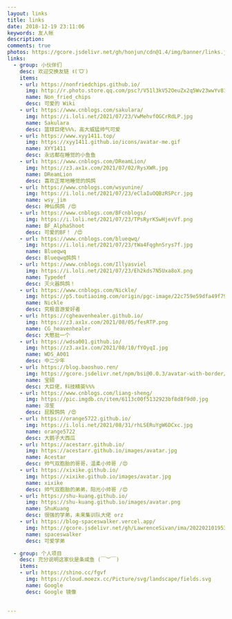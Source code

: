 ```yaml
---
layout: links
title: links
date: 2018-12-19 23:11:06
keywords: 友人帐
description: 
comments: true
photos: https://gcore.jsdelivr.net/gh/honjun/cdn@1.4/img/banner/links.jpg
links:
  - group: 小伙伴们
    desc: 欢迎交换友链 ꉂ(ˊᗜˋ)
    items:
    - url: https://nonfriedchips.github.io/
      img: http://r.photo.store.qq.com/psc?/V51l3kV52OeuZx2q5Wv23wwYv81S4xlU/45NBuzDIW489QBoVep5mcQZZyq1gIQ.L*ail*xryMddF6jq3Ulykv*i0dG21YPj.mRYJCGNv985is8hKZChPGBGYQ0h4YWTKtpiBIpfINLw!/r
      name: Non_fried_chips
      desc: 可爱的 Wiki
    - url: https://www.cnblogs.com/sakulara/
      img: https://i.loli.net/2021/07/23/VwMehvfOGCrRdLP.jpg
      name: Sakulara
      desc: 篮球巨佬%%%，高大威猛帅气可爱
    - url: https://www.xyy1411.top/
      img: https://xyy1411.github.io/icons/avatar-me.gif
      name: XYY1411
      desc: 永远都在睡觉的小鱼鱼
    - url: https://www.cnblogs.com/DReamLion/
      img: https://z3.ax1x.com/2021/07/02/RysXWR.jpg
      name: DReamLion
      desc: 喜欢正常地睡觉的鸽鸽
    - url: https://www.cnblogs.com/wsyunine/
      img: https://i.loli.net/2021/07/23/eClaIuOQBzRSPcr.jpg
      name: wsy_jim
      desc: 神仙鸽鸽 /😍
    - url: https://www.cnblogs.com/BFcnblogs/
      img: https://i.loli.net/2021/07/23/TPsRyrKSwHjevVf.png
      name: BF_AlphaShoot
      desc: 可爱的BF！ /😍
    - url: https://www.cnblogs.com/blueqwq/
      img: https://i.loli.net/2021/07/23/tWa4FqghnSrys7f.jpg
      name: Blueqwq
      desc: Blueqwq鸽鸽！
    - url: https://www.cnblogs.com/Illyasviel
      img: https://i.loli.net/2021/07/23/Eh2kds7N5Uxa8oX.png
      name: Typedef
      desc: 灭火器鸽鸽！
    - url: https://www.cnblogs.com/Nickle/
      img: https://p5.toutiaoimg.com/origin/pgc-image/22c759e59dfa49f799c17b6596a28746
      name: Nickle
      desc: 究极音游爱好者
    - url: https://cgheavenhealer.github.io/
      img: https://z3.ax1x.com/2021/08/05/fesRTP.png
      name: CG_heavenhealer
      desc: 大憨批一个
    - url: https://wdsa001.github.io/
      img: https://z3.ax1x.com/2021/08/10/fYOyqI.jpg
      name: WDS_A001
      desc: 中二少年
    - url: https://blog.baoshuo.ren/
      img: https://gcore.jsdelivr.net/npm/bsi@0.0.3/avatar-with-border/64x64.png
      name: 宝硕
      desc: 大巨佬，科技精英%%%
    - url: https://www.cnblogs.com/liang-sheng/
      img: https://pic.imgdb.cn/item/6113c00f5132923bf8d8f9d0.jpg
      name: 凉笙
      desc: 屁股鸽鸽 /😍
    - url: https://orange5722.github.io/
      img: https://i.loli.net/2021/08/31/rhLSERuYgW6DCxc.jpg
      name: orange5722
      desc: 大鹅子大西瓜
    - url: https://acestarr.github.io/
      img: https://acestarr.github.io/images/avatar.jpg
      name: Acestar
      desc: 帅气双胞胎的哥哥，温柔小帅哥 /😍
    - url: https://xixike.github.io/
      img: https://xixike.github.io/images/avatar.jpg
      name: xixike
      desc: 帅气双胞胎的弟弟，阳光小帅哥 /😍
    - url: https://shu-kuang.github.io/
      img: https://shu-kuang.github.io/images/avatar.png
      name: ShuKuang
      desc: 很强的学弟，未来集训队大佬 orz   
    - url: https://blog-spaceswalker.vercel.app/
      img: https://gcore.jsdelivr.net/gh/LawrenceSivan/ima/20220210195327.png
      name: spaceswalker
      desc: 可爱学弟    

  - group: 个人项目
    desc: 充分说明这家伙是条咸鱼 (￣︶￣)
    items:
    - url: https://shino.cc/fgvf
      img: https://cloud.moezx.cc/Picture/svg/landscape/fields.svg
      name: Google
      desc: Google 镜像
    
  
---
```

